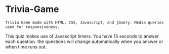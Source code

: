 # Trivia-Game
    Trivia Game made with HTML, CSS, Javascript, and jQuery. Media queries used for responsiveness. 
This quiz makes use of Javascript timers. You have 15 seconds to answer each question. the questions 
will change automatically when you answer or when time runs out.

